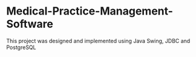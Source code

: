 # Medical-Practice-Management-Software



This project was designed and implemented using Java Swing, JDBC and PostgreSQL
